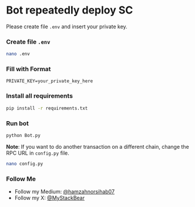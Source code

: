 # Bot repeatedly deploy SC

Please create file `.env` and insert your private key.

### Create file `.env`
```bash
nano .env
```

### Fill with Format
```plaintext
PRIVATE_KEY=your_private_key_here
```

### Install all requirements
```bash
pip install -r requirements.txt
```

### Run bot
```bash
python Bot.py
```

**Note**: If you want to do another transaction on a different chain, change the RPC URL in `config.py` file.

```bash
nano config.py
```

### Follow Me
- Follow my Medium: [@hamzahnorsihab07](https://medium.com/@hamzahnorsihab07)
- Follow my X: [@MyStackBear](https://x.com/MyStackBear)

